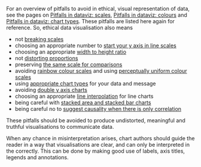 For an overview of pitfalls to avoid in ethical, visual representation of data, see the pages on <span class='internal-link'>[Pitfalls in dataviz: scales](tag/pitfalls-in-dataviz-scales)</span>, <span class='internal-link'>[Pitfalls in dataviz: colours](tag/pitfalls-in-dataviz-colours)</span> and <span class='internal-link'>[Pitfalls in dataviz: chart types](tag/pitfalls-in-dataviz-chart-types)</span>. These pitfalls are listed here again for reference. So, ethical data visualisation also means

- not <span class='internal-link'>[breaking scales](breaking-scales)</span>
- choosing an appropriate number to <span class='internal-link'>[start your y axis in line scales](scales-in-line-charts)</span>
- choosing an appropriate <span class='internal-link'>[width to height ratio](width-to-height-ratio)</span>
- not <span class='internal-link'>[distorting proportions](respecting-proportions)</span>
- preserving <span class='internal-link'>[the same scale for comparisons](preserving-scales-for-comparisons)</span>
- avoiding <span class='internal-link'>[rainbow colour scales](endrainbow)</span> and using <span class='internal-link'>[perceptually uniform colour scales](perceptual-uniformity)</span>
- using <span class='internal-link'>[appropriate chart types](tag/pitfalls-in-dataviz-chart-types)</span> for your data and message
- avoiding <span class='internal-link'>[double y axis charts](line-charts-double-y-axes)</span>
- choosing an appropriate <span class='internal-link'>[line interpolation](line-charts-line-interpolations)</span> for line charts
- being careful with <span class='internal-link'>[stacked area and stacked bar charts](stacked-charts)</span>
- being careful no to <span class='internal-link'>[suggest causality when there is only correlation](correlation-is-not-causation)</span>

These pitfalls should be avoided to produce undistorted, meaningful and truthful visualisations to communicate data.

When any chance in misinterpretation arises, chart authors should guide the reader in a way that visualisations are clear, and can only be interpreted in the correctly. This can be done by making good use of labels, axis titles, legends and annotations.